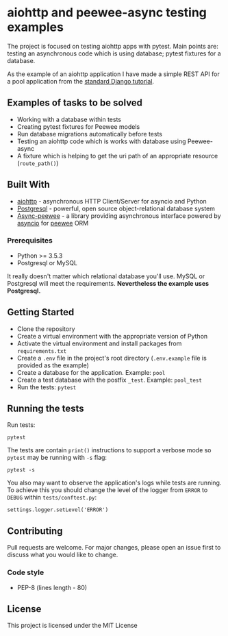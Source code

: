 # aiohttp and peewee-async testing examples

The project is focused on testing aiohttp apps with pytest. Main points are: testing an asynchronous code which 
is using database; pytest fixtures for a database. 

As the example of an aiohttp application I have made a simple REST API for a pool application from the [standard Django tutorial](https://docs.djangoproject.com/en/2.0/intro/tutorial01/).

## Examples of tasks to be solved

* Working with a database within tests
* Creating pytest fixtures for Peewee models
* Run database migrations automatically before tests 
* Testing an aiohttp code which is works with database using Peewee-async
* A fixture which is helping to get the uri path of an appropriate resource (`route_path()`)

## Built With

* [aiohttp](https://aiohttp.readthedocs.io/) - asynchronous HTTP Client/Server for asyncio and Python
* [Postgresql](https://www.postgresql.org/docs/manuals/) - powerful, open source object-relational database system
* [Async-peewee](https://peewee-async.readthedocs.io/en/latest/) - a library providing asynchronous interface powered by [asyncio](https://docs.python.org/3/library/asyncio.html) for [peewee](https://github.com/coleifer/peewee) ORM

### Prerequisites

* Python >= 3.5.3 
* Postgresql or MySQL

It really doesn't matter which relational database you'll use. MySQL or Postgresql will meet the requirements. **Nevertheless the example uses Postgresql.**

## Getting Started

* Clone the repository
* Create a virtual environment with the appropriate version of Python
* Activate the virtual environment and install packages from `requirements.txt`
* Create a `.env` file in the project's root directory (`.env.example` file is provided as the example)
* Create a database for the application. Example: `pool`
* Create a test database with the postfix `_test`. Example: `pool_test`
* Run the tests: `pytest`

## Running the tests

Run tests:

```
pytest
``` 

The tests are contain `print()` instructions to support a verbose mode so `pytest` may be running with `-s` flag:

```
pytest -s
```

You also may want to observe the application's logs while tests are running. To achieve this you should change the level of the logger from `ERROR` to `DEBUG` within `tests/conftest.py`:

```
settings.logger.setLevel('ERROR')
```

## Contributing

Pull requests are welcome. For major changes, please open an issue first to discuss what you would like to change.

### Code style

* PEP-8 (lines length - 80)

## License

This project is licensed under the MIT License
